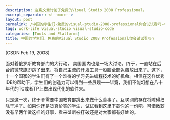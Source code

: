 ```yaml
---
description: 这篇文章讨论了免费的Visual Studio 2008 Professional。
excerpt_separator: <!--more-->
layout: post
permalink: /中国的学生们-免费的visual-studio-2008-professional你会试试看吗-4f59974b067a
tags: work-life visual-studio visual-studio-code
categories: [Tools and Platforms]
title: 中国的学生们，免费的Visual Studio 2008 Professional你会试试看吗？
---
```

(CSDN Feb 19, 2008)

面对着俄罗斯教育部门的大行动， 美国国内也是一场大讨论。终于，一直站在后台的微软旋即跳了出来，将自己主流的开发工具一股脑全部免费放出来了。这下，十一个国家的学生们有了一个难得的学习先进编程技术的好机会。相信在这样优秀IDE的帮助下，学生们的创造力可以得到一些展现――毕竟，我们不能幻想在八十年代的TC或者TP上做出现代化的软件来。

只是这一次，终于不需要中国教育部跳出来做什么善事了。互联网的存在将障碍扫除干净了。如果你还是货真价实的学生，试试看到这里下载你的一份吧。可惜微软没有早两年做这样的好事，看来垄断被打破还是对大家都有好处的。
<!--more-->